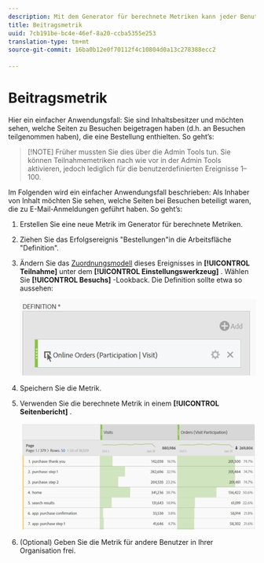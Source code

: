 ```yaml
---
description: Mit dem Generator für berechnete Metriken kann jeder Benutzer eine Beitragsmetrik erstellen.
title: Beitragsmetrik
uuid: 7cb191be-bc4e-46ef-8a20-ccba5355e253
translation-type: tm+mt
source-git-commit: 16ba0b12e0f70112f4c10804d0a13c278388ecc2

---
```



# Beitragsmetrik

Hier ein einfacher Anwendungsfall: Sie sind Inhaltsbesitzer und möchten sehen, welche Seiten zu Besuchen beigetragen haben (d.h. an Besuchen teilgenommen haben), die eine Bestellung enthielten. So geht’s:

> [!NOTE] Früher mussten Sie dies über die Admin Tools tun. Sie können Teilnahmemetriken nach wie vor in der Admin Tools aktivieren, jedoch lediglich für die benutzerdefinierten Ereignisse 1–100.

Im Folgenden wird ein einfacher Anwendungsfall beschrieben: Als Inhaber von Inhalt möchten Sie sehen, welche Seiten bei Besuchen beteiligt waren, die zu E-Mail-Anmeldungen geführt haben. So geht’s:

1. Erstellen Sie eine neue Metrik im Generator für berechnete Metriken.
1. Ziehen Sie das Erfolgsereignis "Bestellungen"in die Arbeitsfläche "Definition".
1. Ändern Sie das [Zuordnungsmodell](/help/components/c-calcmetrics/c-workflow/cm-workflow/c-build-metrics/m-metric-type-alloc.md) dieses Ereignisses in **[!UICONTROL Teilnahme]** unter dem **[!UICONTROL Einstellungswerkzeug]** . Wählen Sie **[!UICONTROL Besuchs]** -Lookback. Die Definition sollte etwa so aussehen:

   ![](assets/participation.png)

1. Speichern Sie die Metrik.
1. Verwenden Sie die berechnete Metrik in einem **[!UICONTROL Seitenbericht]** .

   ![](assets/participation-pages.png)

1. (Optional) Geben Sie die Metrik für andere Benutzer in Ihrer Organisation frei.


